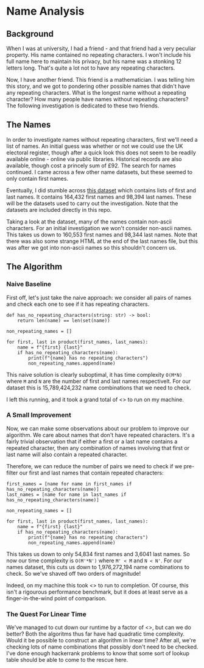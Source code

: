# Name Analysis

## Background

When I was at university, I had a friend - and that friend had a very peculiar property. His name contained no repeating characters. I won't include his full name here to maintain his privacy, but his name was a stonking 12 letters long. That's quite a lot not to have any repeating characters.

Now, I have another friend. This friend is a mathematician. I was telling him this story, and we got to pondering other possible names that didn't have any repeating characters. What is the longest name without a repeating character? How many people have names without repeating characters? The following investigation is dedicated to these two friends.

## The Names

In order to investigate names without repeating characters, first we'll need a list of names. An initial guess was whether or not we could use the UK electoral register, though after a quick look this does not seem to be readily available online - online via public libraries. Historical records are also available, though cost a princely sum of £92. The search for names continued. I came across a few other name datasets, but these seemed to only contain first names.

Eventually, I did stumble across [this dataset](https://github.com/Debdut/names.io) which contains lists of first and last names. It contains 164,432 first names and 98,394 last names. These will be the datasets used to carry out the investigation. Note that the datasets are included directly in this repo.

Taking a look at the dataset, many of the names contain non-ascii characters. For an initial investigation we won't consider non-ascii names. This takes us down to 160,553 first names and 98,344 last names. Note that there was also some strange HTML at the end of the last names file, but this was after we got into non-ascii names so this shouldn't concern us.

## The Algorithm

### Naive Baseline

First off, let's just take the naive approach: we consider all pairs of names and check each one to see if it has repeating characters.

```
def has_no_repeating_characters(string: str) -> bool:
    return len(name) == len(set(name))

non_repeating_names = []

for first, last in product(first_names, last_names):
    name = f"{first} {last}"
    if has_no_repeating_characters(name):
        print(f"{name} has no repeating characters")
        non_repeating_names.append(name)        
```

This naive solution is clearly suboptimal, it has time complexity `O(M*N)` where `M` and `N` are the number of first and last names respectivelt. For our dataset this is 15,789,424,232 name combinations that we need to check.

I left this running, and it took a grand total of <<some time>> to run on my machine.

### A Small Improvement

Now, we can make some observations about our problem to improve our algorithm. We care about names that don't have repeated characters. It's a fairly trivial observation that if either a first or a last name contains a repeated character, then any combination of names involving that first or last name will also contain a repeated character.

Therefore, we can reduce the number of pairs we need to check if we pre-filter our first and last names that contain repeated characters:

```
first_names = [name for name in first_names if has_no_repeating_characters(name)]
last_names = [name for name in last_names if has_no_repeating_characters(name)]

non_repeating_names = []

for first, last in product(first_names, last_names):
    name = f"{first} {last}"
    if has_no_repeating_characters(name):
        print(f"{name} has no repeating characters")
        non_repeating_names.append(name)        
```

This takes us down to only 54,834 first names and 3,6041 last names. So now our time complexity is `O(M'*N')` where `M' < M` and `N < N'`. For our names dataset, this cuts us down to 1,976,272,194 name combinations to check. So we've shaved off two orders of magnitude!

Indeed, on my machine this took <<SOME TIME>> to run to completion. Of course, this isn't a rigourous performance benchmark, but it does at least serve as a finger-in-the-wind point of comparison.

### The Quest For Linear Time

We've managed to cut down our runtime by a factor of <<SOME FACTOR>>, but can we do better? Both the algoritms thus far have had quadratic time complexity. Would it be possible to construct an algorithm in linear time? After all, we're checking lots of name combinations that possibly don't need to be checked. I've done enough hackerrank problems to know that some sort of lookup table should be able to come to the rescue here.
